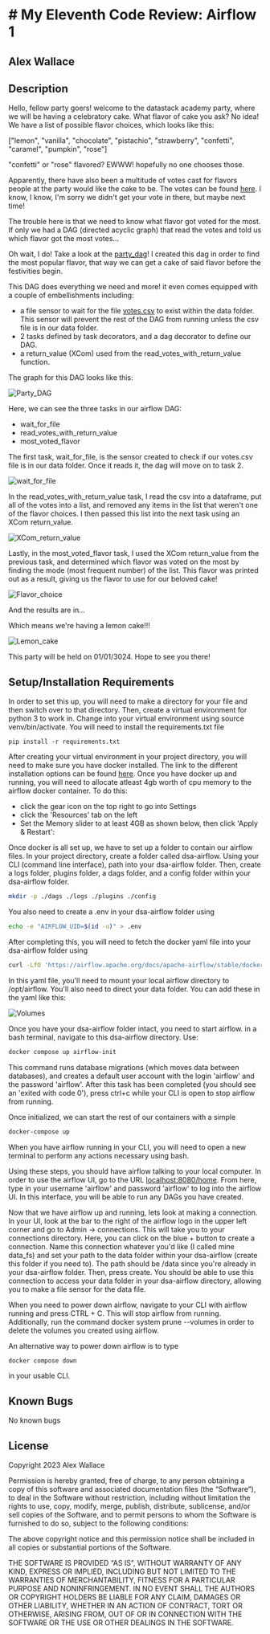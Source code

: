 # # My Eleventh Code Review: Airflow 1

## Alex Wallace

## Description
Hello, fellow party goers! welcome to the datastack academy party, where we will be having a celebratory cake. What flavor of cake you ask? No idea! We have a list of possible flavor choices, which looks like this:

["lemon", "vanilla", "chocolate", "pistachio", "strawberry", "confetti", "caramel", "pumpkin", "rose"]

"confetti" or "rose" flavored? EWWW! hopefully no one chooses those.

Apparently, there have also been a multitude of votes cast for flavors people at the party would like the cake to be. The votes can be found [here](./dsa-airflow/data/votes.csv). I know, I know, I'm sorry we didn't get your vote in there, but maybe next time!

The trouble here is that we need to know what flavor got voted for the most. If only we had a DAG (directed acyclic graph) that read the votes and told us which flavor got the most votes...

Oh wait, I do! Take a look at the [party_dag](./dsa-airflow/dags/party_dag.py)! I created this dag in order to find the most popular flavor, that way we can get a cake of said flavor before the festivities begin. 

This DAG does everything we need and more! it even comes equipped with a couple of embellishments including:
- a file sensor to wait for the file [votes.csv](./dsa-airflow/data/votes.csv) to exist within the data folder. This sensor will prevent the rest of the DAG from running unless the csv file is in our data folder.
- 2 tasks defined by task decorators, and a dag decorator to define our DAG. 
- a return_value (XCom) used from the read_votes_with_return_value function.

The graph for this DAG looks like this:

![Party_DAG](/images/party_dag.png)

Here, we can see the three tasks in our airflow DAG:
- wait_for_file
- read_votes_with_return_value
- most_voted_flavor

The first task, wait_for_file, is the sensor created to check if our votes.csv file is in our data folder. Once it reads it, the dag will move on to task 2. 

![wait_for_file](/images/wait_for_file.png)

In the read_votes_with_return_value task, I read the csv into a dataframe, put all of the votes into a list, and removed any items in the list that weren't one of the flavor choices. I then passed this list into the next task using an XCom return_value.

![XCom_return_value](/images/return_value.png)

Lastly, in the most_voted_flavor task, I used the XCom return_value from the previous task, and determined which flavor was voted on the most by finding the mode (most frequent number) of the list. This flavor was printed out as a result, giving us the flavor to use for our beloved cake!

![Flavor_choice](/images/flavor_choice.png)

And the results are in...

Which means we're having a lemon cake!!!

![Lemon_cake](/images/lemon_cake.webp)

This party will be held on 01/01/3024. Hope to see you there!
 
## Setup/Installation Requirements
In order to set this up, you will need to make a directory for your file and then switch over to that directory. Then, create a virtual environment for python 3 to work in. Change into your virtual environment using source venv/bin/activate. You will need to install the requirements.txt file

```
pip install -r requirements.txt
```

After creating your virtual environment in your project directory, you will need to make sure you have docker installed. The link to the different installation options can be found [here](https://docs.docker.com/engine/install/). Once you have docker up and running, you will need to allocate atleast 4gb worth of cpu memory to the airflow docker container. To do this:
- click the gear icon on the top right to go into Settings
- click the 'Resources' tab on the left 
- Set the Memory slider to at least 4GB as shown below, then click 'Apply & Restart':

Once docker is all set up, we have to set up a folder to contain our airflow files. In your project directory, create a folder called dsa-airflow. Using your CLI (command line interface), path into your dsa-airflow folder. Then, create a logs folder, plugins folder, a dags folder, and a config folder within your dsa-airflow folder.

```bash
mkdir -p ./dags ./logs ./plugins ./config
```

You also need to create a .env in your dsa-airflow folder using 

```bash
echo -e "AIRFLOW_UID=$(id -u)" > .env
```

After completing this, you will need to fetch the docker yaml file into your dsa-airflow folder using 

```bash
curl -LfO 'https://airflow.apache.org/docs/apache-airflow/stable/docker-compose.yaml'
```

In this yaml file, you'll need to mount your local airflow directory to /opt/airflow. You'll also need to direct your data folder. You can add these in the yaml like this:

![Volumes](/images/yaml_volumes.png)

Once you have your dsa-airflow folder intact, you need to start airflow. in a bash terminal, navigate to this dsa-airflow directory. Use:

```bash
docker compose up airflow-init
```

This command runs database migrations (which moves data between databases), and creates a default user account with the login 'airflow' and the password 'airflow'. After this task has been completed (you should see an 'exited with code 0'), press ctrl+c while your CLI is open to stop airflow from running. 

Once initialized, we can start the rest of our containers with a simple

```bash
docker-compose up
```

When you have airflow running in your CLI, you will need to open a new terminal to perform any actions necessary using bash. 

Using these steps, you should have airflow talking to your local computer. In order to use the airflow UI, go to the URL [localhost:8080/home](localhost:8080/home). From here, type in your username 'airflow' and password 'airflow' to log into the airflow UI. In this interface, you will be able to run any DAGs you have created.

Now that we have airflow up and running, lets look at making a connection. In your UI, look at the bar to the right of the airflow logo in the upper left corner and go to Admin -> connections. This will take you to your connections directory. Here, you can click on the blue + button to create a connection. Name this connection whatever you'd like (I called mine data_fs) and set your path to the data folder within your dsa-airflow (create this folder if you need to). The path should be /data since you're already in your dsa-airflow folder. Then, press create. You should be able to use this connection to access your data folder in your dsa-airflow directory, allowing you to make a file sensor for the data file. 

When you need to power down airflow, navigate to your CLI with airflow running and press CTRL + C. This will stop airflow from running. Additionally, run the command docker system prune --volumes in order to delete the volumes you created using airflow.

An alternative way to power down airflow is to type 

```bash
docker compose down
```

in your usable CLI. 

## Known Bugs
No known bugs

## License
Copyright 2023 Alex Wallace

Permission is hereby granted, free of charge, to any person obtaining a copy of this software and associated documentation files (the “Software”), to deal in the Software without restriction, including without limitation the rights to use, copy, modify, merge, publish, distribute, sublicense, and/or sell copies of the Software, and to permit persons to whom the Software is furnished to do so, subject to the following conditions:

The above copyright notice and this permission notice shall be included in all copies or substantial portions of the Software.

THE SOFTWARE IS PROVIDED “AS IS”, WITHOUT WARRANTY OF ANY KIND, EXPRESS OR IMPLIED, INCLUDING BUT NOT LIMITED TO THE WARRANTIES OF MERCHANTABILITY, FITNESS FOR A PARTICULAR PURPOSE AND NONINFRINGEMENT. IN NO EVENT SHALL THE AUTHORS OR COPYRIGHT HOLDERS BE LIABLE FOR ANY CLAIM, DAMAGES OR OTHER LIABILITY, WHETHER IN AN ACTION OF CONTRACT, TORT OR OTHERWISE, ARISING FROM, OUT OF OR IN CONNECTION WITH THE SOFTWARE OR THE USE OR OTHER DEALINGS IN THE SOFTWARE.